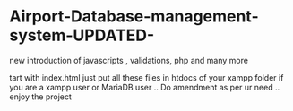 # Airport-Database-management-system-UPDATED-
new introduction of javascripts , validations, php and many more 

tart with index.html
just put all these files in htdocs of your xampp folder if you are a xampp user or MariaDB user ..
Do amendment as per ur need ..
enjoy the project
